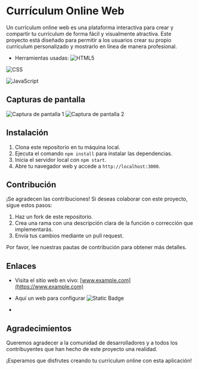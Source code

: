 # Currículum Online Web

Un currículum online web es una plataforma interactiva para crear y compartir tu currículum de forma fácil y visualmente atractiva. Este proyecto está diseñado para permitir a los usuarios crear su propio currículum personalizado y mostrarlo en línea de manera profesional.

- Herramientas usadas:
![HTML5](https://img.shields.io/badge/HTML5-%23E34F26.svg?logo=html5&logoColor=white)

![CSS](https://img.shields.io/badge/CSS-%231572B6.svg?logo=css3&logoColor=white)

![JavaScript](https://img.shields.io/badge/JavaScript-%23F7DF1E.svg?logo=javascript&logoColor=black)


## Capturas de pantalla

![Captura de pantalla 1](screenshots/screenshot1.png)
![Captura de pantalla 2](screenshots/screenshot2.png)

## Instalación

1. Clona este repositorio en tu máquina local.
2. Ejecuta el comando `npm install` para instalar las dependencias.
3. Inicia el servidor local con `npm start`.
4. Abre tu navegador web y accede a `http://localhost:3000`.

## Contribución

¡Se agradecen las contribuciones! Si deseas colaborar con este proyecto, sigue estos pasos:

1. Haz un fork de este repositorio.
2. Crea una rama con una descripción clara de la función o corrección que implementarás.
3. Envía tus cambios mediante un pull request.

Por favor, lee nuestras pautas de contribución para obtener más detalles.

## Enlaces

- Visita el sitio web en vivo: [www.example.com](https://www.example.com)

- Aquí un web para configurar ![Static Badge](https://img.shields.io/badge/Wi-Fi-blue)
- 

## Agradecimientos

Queremos agradecer a la comunidad de desarrolladores y a todos los contribuyentes que han hecho de este proyecto una realidad.

¡Esperamos que disfrutes creando tu currículum online con esta aplicación!

